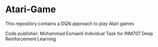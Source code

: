 # Atari-Game
This repository contains a DQN approach to play Atari games

Code publisher: Mohammad Esmaeili
Individual Task for INM707 Deep Reinforcement Learning

